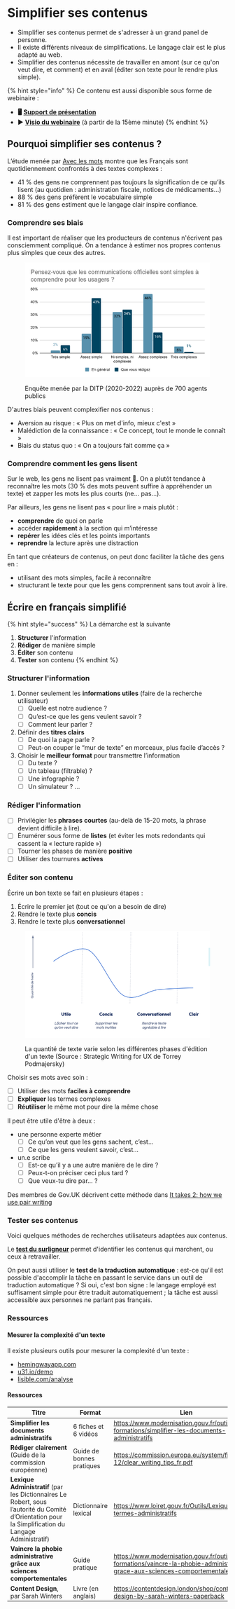 # Simplifier ses contenus

* Simplifier ses contenus permet de s'adresser à un grand panel de personne.
* Il existe différents niveaux de simplifications. Le langage clair est le plus adapté au web.
* Simplifier des contenus nécessite de travailler en amont (sur ce qu'on veut dire, et comment) et en aval (éditer son texte pour le rendre plus simple).

{% hint style="info" %}
Ce contenu est aussi disponible sous forme de webinaire :

* **🖥️** [**Support de présentation**](https://docs.google.com/presentation/d/1ykD\_SGTHNgMHyTewSqBQU0pTBJr3gLOeuNHvndGxd9k/edit?usp=sharing)
* ▶️ [**Visio du webinaire**](https://bbb-dinum-scalelite.visio.education.fr/playback/presentation/2.3/87785ffa751d94980ff8dab4007b2daa8de53178-1687250969999) (à partir de la 15ème minute)
{% endhint %}

## Pourquoi simplifier ses contenus ?

L’étude menée par [Avec les mots](https://www.avecdesmots.com/les-francais-comprennent-ils-les-textes-quils-lisent/) montre que les Français sont quotidiennement confrontés à des textes complexes :

* 41 % des gens ne comprennent pas toujours la signification de ce qu’ils lisent (au quotidien : administration fiscale, notices de médicaments…)
* 88 % des gens préfèrent le vocabulaire simple
* 81 % des gens estiment que le langage clair inspire confiance.

### Comprendre ses biais

Il est important de réaliser que les producteurs de contenus n'écrivent pas consciemment compliqué. On a tendance à estimer nos propres contenus plus simples que ceux des autres.

<figure><img src="../../../../.gitbook/assets/image (1) (1) (1).png" alt=""><figcaption><p>Enquête menée par la DITP (2020-2022) auprès de 700 agents publics</p></figcaption></figure>

D'autres biais peuvent complexifier nos contenus :

* Aversion au risque : « Plus on met d'info, mieux c'est »
* Malédiction de la connaissance : « Ce concept, tout le monde le connaît »
* Biais du status quo : « On a toujours fait comme ça »

### Comprendre comment les gens lisent

Sur le web, les gens ne lisent pas vraiment 😬. On a plutôt tendance à reconnaître les mots (30 % des mots peuvent suffire à appréhender un texte) et zapper les mots les plus courts (ne... pas...).

Par ailleurs, les gens ne lisent pas « pour lire » mais plutôt :

* **comprendre** de quoi on parle
* accéder **rapidement** à la section qui m’intéresse
* **repérer** les idées clés et les points importants
* **reprendre** la lecture après une distraction

En tant que créateurs de contenus, on peut donc faciliter la tâche des gens en :

* utilisant des mots simples, facile à reconnaître
* structurant le texte pour que les gens comprennent sans tout avoir à lire.

## Écrire en français simplifié

{% hint style="success" %}
La démarche est la suivante

1. **Structurer** l'information
2. **Rédiger** de manière simple
3. **Éditer** son contenu
4. **Tester** son contenu
{% endhint %}

### Structurer l'information

1. Donner seulement les **informations utiles** (faire de la recherche utilisateur)
   * [ ] Quelle est notre audience ?
   * [ ] Qu’est-ce que les gens veulent savoir ?
   * [ ] Comment leur parler ?
2. Définir des **titres clairs**
   * [ ] De quoi la page parle ?
   * [ ] Peut-on couper le “mur de texte” en morceaux, plus facile d’accès ?
3. Choisir le **meilleur format** pour transmettre l’information
   * [ ] Du texte ?
   * [ ] Un tableau (filtrable) ?
   * [ ] Une infographie ?
   * [ ] Un simulateur ? …

### Rédiger l'information

* [ ] Privilégier les **phrases** **courtes** (au-delà de 15-20 mots, la phrase devient difficile à lire).
* [ ] Énumérer sous forme de **listes** (et éviter les mots redondants qui cassent la « lecture rapide »)
* [ ] Tourner les phases de manière **positive**
* [ ] Utiliser des tournures **actives**

### Éditer son contenu

Écrire un bon texte se fait en plusieurs étapes :

1. Écrire le premier jet (tout ce qu'on a besoin de dire)
2. Rendre le texte plus **concis**
3. Rendre le texte plus **conversationnel**

<figure><img src="../../../../.gitbook/assets/image (3) (2).png" alt=""><figcaption><p>La quantité de texte varie selon les différentes phases d'édition d'un texte (Source : Strategic Writing for UX de Torrey Podmajersky)</p></figcaption></figure>

Choisir ses mots avec soin :

* [ ] Utiliser des mots **faciles à comprendre**
* [ ] **Expliquer** les termes complexes
* [ ] **Réutiliser** le même mot pour dire la même chose

Il peut être utile d'être à deux :

* une personne experte métier
  * [ ] Ce qu’on veut que les gens sachent, c’est…
  * [ ] Ce que les gens veulent savoir, c’est…
* un.e scribe
  * [ ] Est-ce qu’il y a une autre manière de le dire ?
  * [ ] Peux-t-on préciser ceci plus tard ?
  * [ ] Que veux-tu dire par… ?

Des membres de Gov.UK décrivent cette méthode dans [It takes 2: how we use pair writing](https://gds.blog.gov.uk/2016/09/21/it-takes-2-how-we-use-pair-writing/)

### Tester ses contenus

Voici quelques méthodes de recherches utilisateurs adaptées aux contenus.

Le [**test du surligneur**](https://userresearch.blog.gov.uk/2014/09/02/a-simple-technique-for-evaluating-content/) permet d'identifier les contenus qui marchent, ou ceux à retravailler.

On peut aussi utiliser le **test de la traduction automatique** : est-ce qu'il est possible d'accomplir la tâche en passant le service dans un outil de traduction automatique ? Si oui, c'est bon signe : le langage employé est suffisament simple pour être traduit automatiquement ; la tâche est aussi accessible aux personnes ne parlant pas français.

### Ressources

#### Mesurer la complexité d'un texte

Il existe plusieurs outils pour mesurer la complexité d'un texte :

* [hemingwayapp.com](https://hemingwayapp.com/)
* [u31.io/demo](https://u31.io/demo)
* [lisible.com/analyse](https://lisible.com/analyse/)

#### Ressources

<table><thead><tr><th width="435.3333333333333">Titre</th><th>Format</th><th data-type="content-ref">Lien</th></tr></thead><tbody><tr><td><strong>Simplifier les documents administratifs</strong></td><td>6 fiches et 6 vidéos</td><td><a href="https://www.modernisation.gouv.fr/outils-et-formations/simplifier-les-documents-administratifs">https://www.modernisation.gouv.fr/outils-et-formations/simplifier-les-documents-administratifs</a></td></tr><tr><td><strong>Rédiger clairement</strong> (Guide de la commission européenne)</td><td>Guide de bonnes pratiques</td><td><a href="https://commission.europa.eu/system/files/2016-12/clear_writing_tips_fr.pdf">https://commission.europa.eu/system/files/2016-12/clear_writing_tips_fr.pdf</a></td></tr><tr><td><strong>Lexique Administratif</strong> (par les Dictionnaires Le Robert, sous l’autorité du Comité d’Orientation pour la Simplification du Langage Administratif)</td><td>Dictionnaire lexical</td><td><a href="https://www.loiret.gouv.fr/Outils/Lexique-des-termes-administratifs">https://www.loiret.gouv.fr/Outils/Lexique-des-termes-administratifs</a></td></tr><tr><td><strong>Vaincre la phobie administrative grâce aux sciences comportementales</strong></td><td>Guide pratique</td><td><a href="https://www.modernisation.gouv.fr/outils-et-formations/vaincre-la-phobie-administrative-grace-aux-sciences-comportementales">https://www.modernisation.gouv.fr/outils-et-formations/vaincre-la-phobie-administrative-grace-aux-sciences-comportementales</a></td></tr><tr><td><strong>Content</strong> <strong>Design</strong>, par Sarah Winters</td><td>Livre (en anglais)</td><td><a href="https://contentdesign.london/shop/content-design-by-sarah-winters-paperback">https://contentdesign.london/shop/content-design-by-sarah-winters-paperback</a></td></tr></tbody></table>
